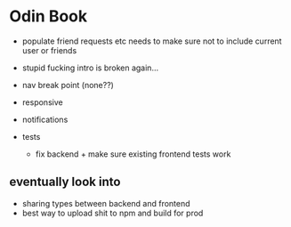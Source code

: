 # Odin Book

- populate friend requests etc needs to make sure not to include current user or friends

- stupid fucking intro is broken again...

- nav break point (none??)
- responsive

<!--  -->

- notifications

- tests
  - fix backend + make sure existing frontend tests work

## eventually look into

- sharing types between backend and frontend
- best way to upload shit to npm and build for prod
